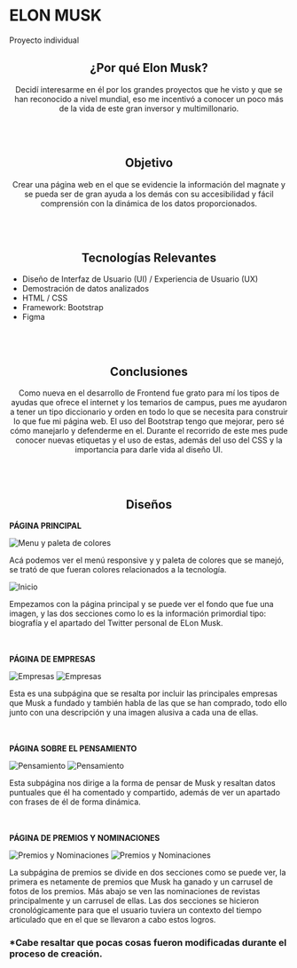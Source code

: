 <h1> ELON MUSK</h1>
<p>Proyecto individual</p>


<h2 align="center">¿Por qué Elon Musk?</h2>

<p align="center">Decidí interesarme en él por los grandes proyectos que he visto y que se han reconocido a nivel mundial, eso me incentivó a conocer un poco más de la vida de este gran inversor y multimillonario.</p><br/><br/>

<h2 align="center">Objetivo</h2>

<p align="center"> Crear una página web en el que se evidencie la información del magnate y se pueda ser de gran ayuda a los demás con su accesibilidad y fácil comprensión con la dinámica de los datos proporcionados.</p>

<br/><br/>
<h2 align="center">Tecnologías Relevantes</h2>

<ul>
  <li>Diseño de Interfaz de Usuario (UI) / Experiencia de Usuario (UX)</li>
  <li>Demostración de datos analizados</li>
  <li>HTML / CSS</li>
  <li>Framework: Bootstrap</li>
  <li>Figma</li>
</ul>

<br/><br/>
<h2 align="center"> Conclusiones</h2>
<p align="center">Como nueva en el desarrollo de Frontend fue grato para mí los tipos de ayudas que ofrece el internet y los temarios de campus, pues me ayudaron a tener un tipo diccionario y orden en todo lo que se necesita para construir lo que fue mi página web. El uso del Bootstrap tengo que mejorar, pero sé cómo manejarlo y defenderme en el. Durante el recorrido de este mes pude conocer nuevas etiquetas y el uso de estas, además del uso del CSS y la importancia para darle vida al diseño UI.</p>

<br/><br/>
<h2 align="center"> Diseños</h2>

<b>PÁGINA PRINCIPAL</b>


![Menu y paleta de colores](img/paleta.png)

<p>Acá podemos ver el menú responsive y y paleta de colores que se manejó, se trató de que fueran colores relacionados a la tecnología.</p>

![Inicio](img/inicio.png)

<p>Empezamos con la página principal y se puede ver el fondo que fue una imagen, y las dos secciones como lo es la información primordial tipo: biografía y el apartado del Twitter personal de ELon Musk.</p>

<br/><br/>
<b>PÁGINA DE EMPRESAS</b>

![Empresas](img/empresas.png)
![Empresas](img/partedos.png)

<p>Esta es una subpágina que se resalta por incluir las principales empresas que Musk a fundado y también habla de las que se han comprado, todo ello junto con una descripción y una imagen alusiva a cada una de ellas.</p>


<br/><br/>
<b>PÁGINA SOBRE EL PENSAMIENTO</b>

![Pensamiento](img/pensar.png)
![Pensamiento](img/pensardos.png)

<p>Esta subpágina nos dirige a la forma de pensar de Musk y resaltan datos puntuales que él ha comentado y compartido, además de ver un apartado con frases de él de forma dinámica.</p>

<br/><br/>
<b>PÁGINA DE PREMIOS Y NOMINACIONES</b>

![Premios y Nominaciones](img/premios.png)
![Premios y Nominaciones](img/premiosdos.png)

<p>La subpágina de premios se divide en dos secciones como se puede ver, la primera es netamente de premios que Musk ha ganado y un carrusel de fotos de los premios. Más abajo se ven las nominaciones de revistas principalmente y un carrusel de ellas. Las dos secciones se hicieron cronológicamente para que el usuario tuviera un contexto del tiempo articulado que en el que se llevaron a cabo estos logros.</p>


<h3>*Cabe resaltar que pocas cosas fueron modificadas durante el proceso de creación.</h3>